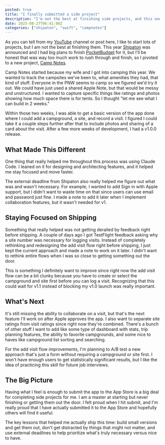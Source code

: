 ```yaml
---
posted: true
title: "I finally submitted a side project"
description: "I'm not the best at finishing side projects, and this one isn't finished but it's going to the App Store."
date: 2025-08-27T06:41:00Z
categories: ["shipaton", "swift", "campnotes"]
---
```


As you can tell from my [YouTube](https://www.youtube.com/@heyjaycodes) channel or post here, I like to start lots of projects, but I am not the best at finishing them. This year [Shipaton](https://shipaton.com) was announced and I had big plans to finish [PocketBudget](/posts/2025/07/10/0110-pbupdate/) for it, but I'll be honest that was way too much work to rush through and finish, so I pivoted to a new project, [Camp Notes](https://campnotes.app).

Camp Notes started because my wife and I got into camping this year. We wanted to track the campsites we've been to, what amenities they had, that kind of stuff. Everyone in the PNW seems to camp so we figured we'd try it out. We could have just used a shared Apple Note, but that would be messy and unstructured. I wanted to capture specific things like ratings and photos showing how much space there is for tents. So I thought "let me see what I can build in 2 weeks."

Within those two weeks, I was able to get a basic version of the app done where I could add a campground, a site, and record a visit. I figured I could take it a couple steps further after that to include photos and sharing of a card about the visit. After a few more weeks of development, I had a v1.0.0 release.

## What Made This Different

One thing that really helped me throughout this process was using Claude Code. I leaned on it for designing and architecting features, and it helped me stay focused and move faster.

The external deadline from Shipaton also really helped me figure out what was and wasn't necessary. For example, I wanted to add Sign in with Apple support, but I didn't want to waste time on that since users can use email and password just fine. I made a note to add it later when I implement collaboration features, but it wasn't needed for v1.

## Staying Focused on Shipping

Something that really helped was not getting derailed by feedback right before shipping. A couple of days ago I got TestFlight feedback asking why a site number was necessary for logging visits. Instead of completely rethinking and redesigning the add visit flow right before shipping, I just kept the current approach and made a note to work on it later. I didn't want to rethink entire flows when I was so close to getting something out the door.

This is something I definitely want to improve since right now the add visit flow can be a bit clunky because you have to create or select the campground and site first before you can log a visit. Recognizing that this could wait for v1.1 instead of blocking my v1.0 launch was really important.

## What's Next

It's still missing the ability to collaborate on a visit, but that's the next feature I'll work on after Apple approves the app. I also want to separate site ratings from visit ratings since right now they're combined. There's a bunch of other stuff I want to add like some type of dashboard with stats, trip planning features, the ability to favorite campgrounds, and some nice to haves like campground list sorting and searching.

For the add visit flow improvements, I'm planning to A/B test a new approach that's just a form without requiring a campground or site first. I won't have enough users to get statistically significant results, but I like the idea of practicing this skill for future job interviews.

## The Big Picture

Having what I feel is enough to submit the app to the App Store is a big deal for completing side projects for me. I am a master at starting but never finishing or getting them out the door. I felt proud when I hit submit, and I'm really proud that I have actually submitted it to the App Store and hopefully others will find it useful.

The key lessons that helped me actually ship this time: build small versions and get them out, don't get distracted by things that might not matter, and use external deadlines to help prioritize what's truly necessary versus nice to have.
